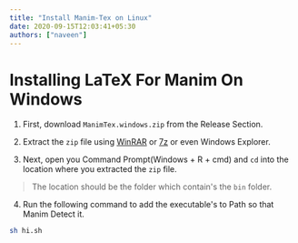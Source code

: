 ```yaml
---
title: "Install Manim-Tex on Linux"
date: 2020-09-15T12:03:41+05:30
authors: ["naveen"]
---
```

# Installing LaTeX For Manim On Windows

1. First, download `ManimTex.windows.zip` from the Release Section.

2. Extract the `zip` file using [WinRAR](https://www.rarlab.com/download.htm) or [7z](https://www.7-zip.org/) or even Windows Explorer.

3. Next, open you Command Prompt(Windows + R + cmd) and `cd` into the location where you extracted the `zip` file.

> The location should be the folder which contain's the `bin` folder.

4. Run the following command to add the executable's to Path so that Manim Detect it.
```bash
sh hi.sh
```


